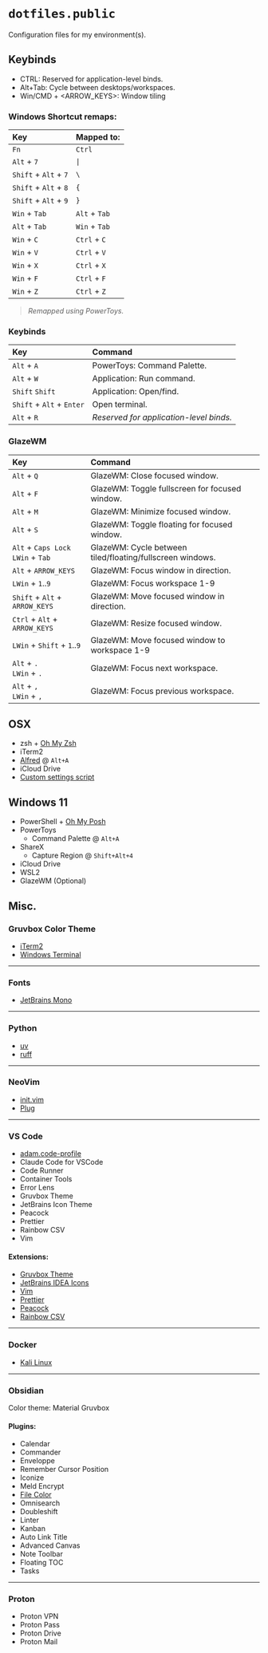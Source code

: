 # `dotfiles.public`

Configuration files for my environment(s).


## Keybinds 
- CTRL: Reserved for application-level binds.
- Alt+Tab: Cycle between desktops/workspaces.
- Win/CMD + <ARROW_KEYS>: Window tiling

### Windows Shortcut remaps:
| Key | Mapped to: |
|:----|:-----------|
| `Fn` | `Ctrl` |
| `Alt` + `7` | `\|` |
| `Shift` + `Alt` + `7` | `\` |
| `Shift` + `Alt` + `8` | `{` | 
| `Shift` + `Alt` + `9` | `}` |
| `Win` + `Tab` | `Alt` + `Tab` |
| `Alt` + `Tab` | `Win` + `Tab` |
| `Win` + `C` | `Ctrl` + `C` |
| `Win` + `V` | `Ctrl` + `V` |
| `Win` + `X` | `Ctrl` + `X` |
| `Win` + `F` | `Ctrl` + `F` |
| `Win` + `Z` | `Ctrl` + `Z` |
> *Remapped using PowerToys.*


### Keybinds
| Key | Command |
|:----|:--------|
| `Alt` + `A` | PowerToys: Command Palette. |
| `Alt` + `W` | Application: Run command. |
| `Shift` `Shift` | Application: Open/find. | 
| `Shift` + `Alt` + `Enter` | Open terminal. | 
| `Alt` + `R` | *Reserved for application-level binds.* |


### GlazeWM
| Key | Command |
|:----|:--------|
| `Alt` + `Q` | GlazeWM: Close focused window. |
| `Alt` + `F` | GlazeWM: Toggle fullscreen for focused window. | 
| `Alt` + `M` | GlazeWM: Minimize focused window. |
| `Alt` + `S` | GlazeWM: Toggle floating for focused window. |
| `Alt` + `Caps Lock` <br/> `LWin` + `Tab` | GlazeWM: Cycle between tiled/floating/fullscreen windows. |
| `Alt` + `ARROW_KEYS` | GlazeWM: Focus window in direction. |
| `LWin` + `1`..`9` | GlazeWM: Focus workspace 1-9 | 
| `Shift` + `Alt` + `ARROW_KEYS` | GlazeWM: Move focused window in direction. | 
| `Ctrl` + `Alt` + `ARROW_KEYS` | GlazeWM: Resize focused window. |
| `LWin` + `Shift` + `1`..`9` | GlazeWM: Move focused window to workspace 1-9 | 
| `Alt` + `.` <br/> `LWin` + `.`| GlazeWM: Focus next workspace. |
| `Alt` + `,` <br/> `LWin` + `,`| GlazeWM: Focus previous workspace. |



## **OSX**
- zsh + [Oh My Zsh](https://ohmyz.sh/)
- iTerm2
- [Alfred](https://www.alfredapp.com/) @ `Alt+A`
- iCloud Drive
- [Custom settings script](/.osx)


## **Windows 11**
- PowerShell + [Oh My Posh](https://ohmyposh.dev/)
- PowerToys
  - Command Palette @ `Alt+A`
- ShareX
  - Capture Region @ `Shift+Alt+4` 
- iCloud Drive
- WSL2
- GlazeWM (Optional)

## **Misc.**


### Gruvbox Color Theme
- [iTerm2](/themes/gruvbox-dark.itermcolors)
- [Windows Terminal](/themes/gruvbox-dark-windows-terminal.json)


---
### Fonts
- [JetBrains Mono](/fonts/JetBrains_Mono/)

___
### Python
- [uv](https://github.com/astral-sh/uv)
- [ruff](https://github.com/astral-sh/ruff)

___
### NeoVim
- [init.vim](/nvim/init.vim)
- [Plug](https://github.com/junegunn/vim-plug)

___
### VS Code
- [adam.code-profile](/vs_code/adam.code-profile)
- Claude Code for VSCode
- Code Runner
- Container Tools
- Error Lens
- Gruvbox Theme
- JetBrains Icon Theme
- Peacock
- Prettier
- Rainbow CSV
- Vim







#### Extensions:
- [Gruvbox Theme](https://marketplace.visualstudio.com/items?itemName=jdinhlife.gruvbox)
- [JetBrains IDEA Icons](https://marketplace.visualstudio.com/items?itemName=Mostik.JetBrainsIcons)
- [Vim](https://marketplace.visualstudio.com/items?itemName=vscodevim.vim)
- [Prettier](https://marketplace.visualstudio.com/items?itemName=esbenp.prettier-vscode)
- [Peacock](https://marketplace.visualstudio.com/items?itemName=johnpapa.vscode-peacock)
- [Rainbow CSV](https://marketplace.visualstudio.com/items?itemName=mechatroner.rainbow-csv)

___
### Docker
- [Kali Linux](https://hub.docker.com/r/kalilinux/kali-rolling)


___
### Obsidian

Color theme: Material Gruvbox

#### Plugins:
- Calendar
- Commander
- Enveloppe
- Remember Cursor Position
- Iconize
- Meld Encrypt
- [File Color](https://github.com/ecustic/obsidian-file-color)
- Omnisearch
- Doubleshift
- Linter
- Kanban
- Auto Link Title
- Advanced Canvas
- Note Toolbar
- Floating TOC
- Tasks



___
### Proton
- Proton VPN
- Proton Pass
- Proton Drive
- Proton Mail
